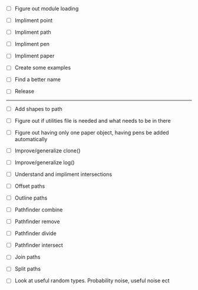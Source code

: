 - [ ] Figure out module loading

- [ ] Impliment point
- [ ] Impliment path
- [ ] Impliment pen
- [ ] Impliment paper

- [ ] Create some examples

- [ ] Find a better name

- [ ] Release 

---

- [ ] Add shapes to path

- [ ] Figure out if utilities file is needed and what needs to be in there

- [ ] Figure out having only one paper object, having pens be added automatically

- [ ] Improve/generalize clone() 

- [ ] Improve/generalize log()

- [ ] Understand and impliment intersections

- [ ] Offset paths
- [ ] Outline paths

- [ ] Pathfinder combine
- [ ] Pathfinder remove
- [ ] Pathfinder divide
- [ ] Pathfinder intersect

- [ ] Join paths
- [ ] Split paths

- [ ] Look at useful random types. Probability noise, useful noise ect